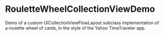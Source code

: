RouletteWheelCollectionViewDemo
===============================

Demo of a custom UICollectionViewFlowLayout subclass implementation of a roulette wheel of cards, in the style of the Yahoo TimeTraveler app.
